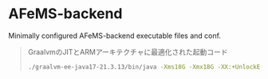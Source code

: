 # AFeMS-backend 
Minimally configured AFeMS-backend executable files and conf.


> GraalvmのJITとARMアーキテクチャに最適化された起動コード
> ```bash
> ./graalvm-ee-java17-21.3.13/bin/java -Xms18G -Xmx18G -XX:+UnlockExperimentalVMOptions -XX:+UseJVMCICompiler -Dgraal.ProbabilisticProfiling=true -XX:+UseFastUnorderedTimeStamps -XX:MaxInlineLevel=25 -XX:+UnlockDiagnosticVMOptions -XX:+AlwaysActAsServerClassMachine -XX:+AlwaysPreTouch -XX:+EnableJVMCIProduct -XX:+UseSIMDForMemoryOps -XX:+DisableExplicitGC -XX:AllocatePrefetchStyle=1 -Dgraal.OptDuplication=true -Dgraal.SpeculativeGuardMovement=true -Dgraal.Vectorization=true -XX:NmethodSweepActivity=1 -XX:ParallelGCThreads=4 -XX:ConcGCThreads=4 -XX:+UseCriticalJavaThreadPriority -Dgraal.GraalCompileOnly=* -XX:+TieredCompilation -XX:+EagerJVMCI -XX:+ProfileInterpreter -XX:+UseStringDeduplication -XX:CICompilerCount=4 -XX:CompileThreshold=200 -XX:+OptimizeStringConcat -XX:InlineSmallCode=1 -XX:ReservedCodeCacheSize=2048M -XX:ProfiledCodeHeapSize=1024M -XX:NonProfiledCodeHeapSize=512M -XX:NonNMethodCodeHeapSize=512M -XX:-DontCompileHugeMethods -XX:+PerfDisableSharedMem -XX:+EagerJVMCI -Dgraal.TuneInlinerExploration=1 -Dgraal.CompilerConfiguration=enterprise -XX:+UseG1GC -XX:+ParallelRefProcEnabled -XX:MaxGCPauseMillis=100 -XX:G1NewSizePercent=50 -XX:G1MaxNewSizePercent=60 -XX:G1HeapRegionSize=8M -XX:G1ReservePercent=20 -XX:G1HeapWastePercent=5 -XX:G1MixedGCCountTarget=4 -XX:InitiatingHeapOccupancyPercent=15 -XX:G1MixedGCLiveThresholdPercent=90 -XX:G1RSetUpdatingPauseTimePercent=5 -XX:SurvivorRatio=32 -XX:MaxTenuringThreshold=1 -Dusing.aikars.flags=https://mcflags.emc.gs -Daikars.new.flags=true -jar fabric-server-mc.1.20.1-loader.0.16.10-launcher.1.0.1.jar nogui
> ```
